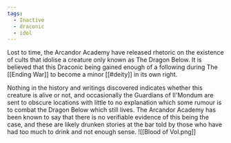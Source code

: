 ```yaml
---
tags:
  - Inactive
  - draconic
  - idol
---
```

Lost to time, the Arcandor Academy have released rhetoric on the existence of cults that idolise a creature only known as The Dragon Below. It is believed that this Draconic being gained enough of a following during The [[Ending War]] to become a minor [[#deity]] in its own right.

Nothing in the history and writings discovered indicates whether this creature is alive or not, and occasionally the Guardians of Il'Mondum are sent to obscure locations with little to no explanation which some rumour is to combat the Dragon Below which still lives. The Arcandor Academy has been known to say that there is no verifiable evidence of this being the case, and these are likely drunken stories at the bar told by those who have had too much to drink and not enough sense.
![[Blood of Vol.png]]